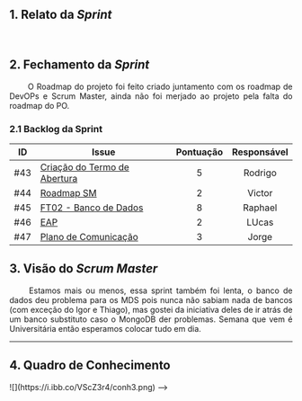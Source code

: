 ## 1. Relato da _Sprint_

<p align="justify">&emsp;&emsp; 
</p>


## 2. Fechamento da _Sprint_
<p align="justify">&emsp;&emsp; O Roadmap do projeto foi feito criado juntamento com os roadmap de DevOPs e Scrum Master, ainda não foi merjado ao projeto pela falta do roadmap do PO.
</p>

### 2.1 Backlog da Sprint

| ID | Issue | Pontuação | Responsável|
|:--:| ------- | :----: | :----: |
| #43 | [Criação do Termo de Abertura](https://github.com/fga-eps-mds/2019.2-arbc/issues/20) | 5| Rodrigo|
| #44 | [Roadmap SM](https://github.com/fga-eps-mds/2019.2-arbc/issues/31) |2|Victor|
| #45 | [FT02 - Banco de Dados](https://github.com/fga-eps-mds/2019.2-arbc/issues/24)|8| Raphael|
| #46 | [EAP](https://github.com/fga-eps-mds/2019.2-arbc/issues/37) | 2| LUcas |
| #47 | [Plano de Comunicação](https://github.com/fga-eps-mds/2019.2-arbc/issues/55) |3| Jorge |

<!--
### 2.2 Pontuação Final

* __Pontuação Total:__ 20
* __Pontos Concluídos:__ 13
* __Pontos Não Agregados:__ 7
-->


## 3. Visão do _Scrum Master_

<p align="justify">&emsp;&emsp; Estamos mais ou menos, essa sprint também foi lenta, o banco de dados deu problema para os MDS pois nunca não sabiam nada de bancos (com exceção do Igor e Thiago), mas gostei da iniciativa deles de ir atrás de um banco substituto caso o MongoDB der problemas. Semana que vem é Universitária então esperamos colocar tudo em dia. </p>

------------

## 4. Quadro de Conhecimento

<!-->
![](https://i.ibb.co/VScZ3r4/conh3.png)
-->

<!-- ## 1. Relato da _Sprint_

<p align="justify">&emsp;&emsp; A Sprint 3 foi animada,, o que trouxe algun</p>


------------
# 2. Reuniões da _Sprint_ 3

## 2.1. Reunião 1
##### Data:
- 23/02/2021
##### Participantes:
- Toda a equipe.
##### Duração:
- 2 horas.
##### _Temas Debatidos:_
- Objetivos da Sprint 3.
- Debates sobre o nome do projeto.
- Nome do projeto.

##### Conclusão:
<p align="justify">&emsp;&emsp; A equipe decidiu que irá começar a configurar o ambiente de desenvolvimento, e decidiu as duplas de pareamento para realizar os estudos básicos de tecnologias. Quanto ao nome ficou definido que a equipe teria mais um dia para pensar em nomes para o projeto.</p>

##### Pareamentos:
- [Eduardo](https://github.com/oEduardoAfonso) e [Victor](https://github.com/victorhugo21): JS e ReactJS
- [Rafael](https://github.com/RcleydsonR) e [Roberto](https://github.com/mangabeiras): Docker
- [Rodrigo](https://github.com/Balbinoo) e [Thiago](https://github.com/thiagohdaqw): Python e Flask


------------

## 2.2. Reunião 2
##### Data:
- 24/02/2021
##### Participantes:
- Toda a equipe.
##### Duração:
- 40 minutos.
##### _Temas Debatidos:_
- Nome do projeto

##### Conclusão:
<p align="justify">&emsp;&emsp; Foi realizada uma votação individual para cada nome proposto. Depois foi realizada uma nova votação apenas com os nomes mais votados anteriormente. O nome escolhido foi Anunbis.</p>


------------
## 3. Fechamento da _Sprint_
<p align="justify">&emsp;&emsp; <!--Será preenchido ao término da sprint.</p>

------------ -->